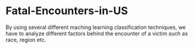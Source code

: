 # Fatal-Encounters-in-US
By using several different maching learning classification techniques, we have to analyze different factors behind the encounter of a victim such as race, region etc.
